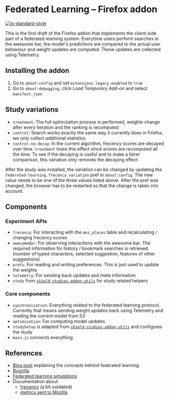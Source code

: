 # Federated Learning – Firefox addon

[![js-standard-style](https://cdn.rawgit.com/feross/standard/master/badge.svg)](https://github.com/feross/standard)

This is the first draft of the Firefox addon that implements the client-side part of a federated learning system.
Everytime users perform searches in the awesome bar, the model's predictions are compared to the actual user behaviour and weight updates are computed.
These updates are collected using Telemetry.

## Installing the addon

1. Go to `about:config` and set `extensions.legacy.enabled` to `true`
2. Go to `about:debugging`, click *Load Temporary Add-on* and select `manifest.json`

## Study variations

- `treatment`: The full optimization process is performed, weights change after every iteration and the ranking is recomputed
- `control`: Search works exactly the same way it currently does in Firefox, we only collect additional statistics
- `control-no-decay`: In the current algorithm, frecency scores are decayed over time. `treatment` loses this effect since scores are recomputed all the time. To see if the decaying is useful and to make a fairer comparison, this variation only removes the decaying effect

After the study was installed, the variation can be changed by updating the `federated-learning.frecency.variation` pref in `about:config`.
The new value needs to be one of the three values listed above.
After the pref was changed, the browser has to be restarted so that the change is taken into account.

## Components

### Experiment APIs

- `frecency`: For interacting with the `moz_places` table and recalculating / changing frecency scores
- `awesomeBar`: For observing interactions with the awesome bar. The required information for history / bookmark searches is retrieved (number of typed characters, selected suggestion, features of other suggestions)
- `prefs`: For reading and writing preferences. This is just used to update the weights
- `telemetry`: For sending back updates and meta information
- `study` from [`shield-studies-addon-utils`](https://github.com/mozilla/shield-studies-addon-utils) for study related helpers

### Core components

- `synchronization`: Everything related to the federated learning protocol. Currently that means sending weight updates back using Telemetry and reading the current model from S3
- `optimization`: For computing model updates
- `studySetup` is adapted from [`shield-studies-addon-utils`](https://github.com/mozilla/shield-studies-addon-utils) and configures the study
- `main.js` connects everything.

## References

- [Blog post](https://florian.github.io/federated-learning/) explaining the concepts behind federated learning
- [Bugzilla](https://bugzilla.mozilla.org/show_bug.cgi?id=1462102)
- [Federated learning simulations](https://github.com/florian/federated-learning)
- Documentation about
   - [frecency](https://developer.mozilla.org/en-US/docs/Mozilla/Tech/Places/Frecency_algorithm) (a bit outdated)
   - [metrics sent to Mozilla](METRICS.md)
